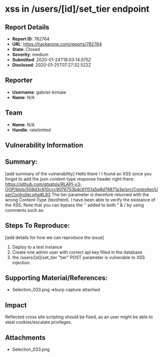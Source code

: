 # xss in /users/[id]/set_tier endpoint

## Report Details
- **Report ID**: 782764
- **URL**: https://hackerone.com/reports/782764
- **State**: Closed
- **Severity**: medium
- **Submitted**: 2020-01-24T19:03:14.075Z
- **Disclosed**: 2020-01-25T07:27:32.522Z

## Reporter
- **Username**: gabriel-kimiaie
- **Name**: N/A

## Team
- **Name**: N/A
- **Handle**: ratelimited

## Vulnerability Information
## Summary:
[add summary of the vulnerability]
Hello there ! I found an XSS since you forgot to add the json content-type response header right there:
https://github.com/gtsatsis/RLAPI-v3-OOP/blob/508d3c610ccc9076753bdc81151a5e8d76871a3e/src/Controller/UserController.php#L93
The tier parameter is therefore returned with the wrong Content-Type (text/html).
I have been able to verify the existance of the XSS.
Note that you can bypass the '\' added to both " & / by using comments such as:
## Steps To Reproduce:
[add details for how we can reproduce the issue]

  1. Deploy to a test instance
  2. Create one admin user with correct api key filled in the database
  3. the /users/[id]/set_tier "tier" POST parameter is vulnerable to XSS injection.

## Supporting Material/References:


  * Selection_033.png =>burp capture attached

## Impact

Reflected cross site scripting should be fixed, as an user might be able to steal cookies/escalate privileges.

## Attachments
- Selection_033.png
